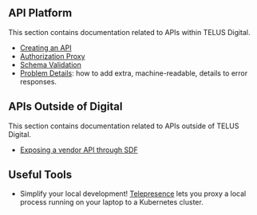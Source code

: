 ## API Platform

This section contains documentation related to APIs within TELUS Digital.

- [Creating an API](creating-an-api.md)
- [Authorization Proxy](authorization-proxy.md)
- [Schema Validation](schema-validation.md)
- [Problem Details](problem-details.md): how to add extra, machine-readable, details to error responses.

## APIs Outside of Digital

This section contains documentation related to APIs outside of TELUS Digital.

- [Exposing a vendor API through SDF](sdf-vendor-onboarding.md)

## Useful Tools

- Simplify your local development! [Telepresence](https://blog.openshift.com/telepresence-local-development/) lets you proxy a local process running on your laptop to a Kubernetes cluster.
